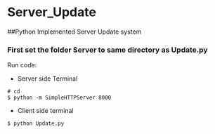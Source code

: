 # Server_Update
##Python Implemented Server Update system

### First set the folder **Server** to same directory as Update.py

Run code:
 - Server side Terminal
```
# cd 
$ python -m SimpleHTTPServer 8000
```
 - Client side terminal
```
$ python Update.py
```
